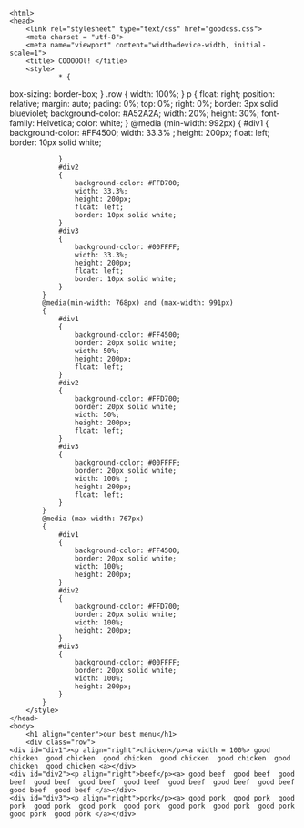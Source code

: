 <!doctype html>
	<html>
	<head>
		<link rel="stylesheet" type="text/css" href="goodcss.css">
		<meta charset = "utf-8">
		<meta name="viewport" content="width=device-width, initial-scale=1">
		<title> COOOOOl! </title>
		<style>
				* {
  box-sizing: border-box;
}
.row {
  width: 100%;
}
p {
	float: right;
  position: relative;
  margin: auto;
  pading: 0%;
  top: 0%;
  right: 0%;
  border: 3px solid blueviolet;
  background-color: #A52A2A;
  width: 20%;
  height: 30%;
  font-family: Helvetica;
  color: white;
}
			@media (min-width: 992px)
				{
				#div1
				{
					background-color: #FF4500;
					width: 33.3% ;
					height: 200px;
					float: left;
				    border: 10px solid white;

				}
				#div2
				{
					background-color: #FFD700;
					width: 33.3%;
					height: 200px;
					float: left;
				    border: 10px solid white;
				}
				#div3
				{
					background-color: #00FFFF;
					width: 33.3%;
					height: 200px;
					float: left;
				    border: 10px solid white;
				}
			}
			@media(min-width: 768px) and (max-width: 991px)
			{
				#div1
				{
					background-color: #FF4500;
					border: 20px solid white;
					width: 50%;
					height: 200px;
					float: left;
				}
				#div2
				{
					background-color: #FFD700;
					border: 20px solid white;
					width: 50%;
					height: 200px;
					float: left;
				}
				#div3
				{
					background-color: #00FFFF;
					border: 20px solid white;
					width: 100% ;
					height: 200px;
					float: left;
				}
			} 
			@media (max-width: 767px)
			{
				#div1
				{
					background-color: #FF4500;
					border: 20px solid white;
					width: 100%;
					height: 200px;
				}
				#div2
				{
					background-color: #FFD700;
					border: 20px solid white;
					width: 100%;
					height: 200px;
				}
				#div3
				{
					background-color: #00FFFF;
					border: 20px solid white;
					width: 100%;
					height: 200px;
				}
			}
		</style>
	</head>
	<body>
		<h1 align="center">our best menu</h1>
		<div class="row">
	<div id="div1"><p align="right">chicken</p><a width = 100%> good chicken  good chicken  good chicken  good chicken  good chicken  good chicken  good chicken <a></div>
	<div id="div2"><p align="right">beef</p><a> good beef  good beef  good beef  good beef  good beef  good beef  good beef  good beef  good beef  good beef  good beef </a></div>
	<div id="div3"><p align="right">pork</p><a> good pork  good pork  good pork  good pork  good pork  good pork  good pork  good pork  good pork  good pork  good pork </a></div>
</div>
	</body>
	</html>
